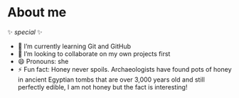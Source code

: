 # About me

 ✨ _special_ ✨ 

- 🌱 I’m currently learning Git and GitHub
- 👯 I’m looking to collaborate on my own projects first
- 😄 Pronouns: she
- ⚡ Fun fact: Honey never spoils. Archaeologists have found pots of honey in ancient Egyptian tombs that are over 3,000 years old and still perfectly edible, I am not honey but the fact is interesting!

